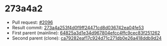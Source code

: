 # 273a4a2
- Pull request: [#2096](https://github.com/MarlinFirmware/Marlin/pull/2096)
- Result commit: [273a4a253f4d0f9ff24471cd8d036742ea04fe53](https://github.com/MarlinFirmware/Marlin/commit/273a4a253f4d0f9ff24471cd8d036742ea04fe53)
- First parent (mainline): [64825a3d1e34d967804efcc4ffc9cec83f251262](https://github.com/MarlinFirmware/Marlin/commit/64825a3d1e34d967804efcc4ffc9cec83f251262)
- Second parent (clone): [ca79282eaf17c924d71c271db0e26a418ddb9d24](https://github.com/MarlinFirmware/Marlin/commit/ca79282eaf17c924d71c271db0e26a418ddb9d24)
